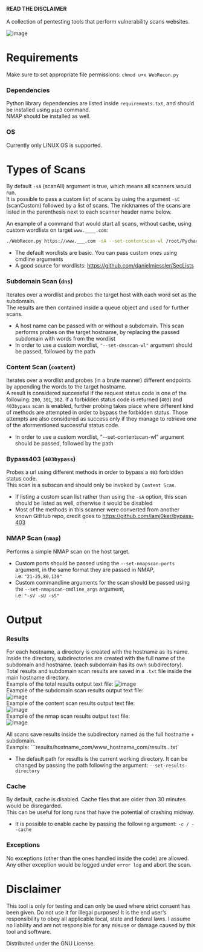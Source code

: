 **READ THE DISCLAIMER** </br>
</br> A collection of pentesting tools that perform vulnerability scans websites. 

![image](https://user-images.githubusercontent.com/59119926/183597854-04f267ff-7d08-46be-9aab-67a512081ed9.png)

# Requirements
Make sure to set appropriate file permissions: `chmod u+x WebRecon.py`

### Dependencies
Python library dependencies are listed inside `requirements.txt`, and should be installed using `pip3` command. </br>
NMAP should be installed as well.

### OS

Currently only LINUX OS is supported.

# Types of Scans
By default `-sA` (scanAll) argument is true, which means all scanners would run. </br> It is possible to pass a custom list of scans by using the argument `-sC` (scanCustom) followed by a list of scans. The nicknames of the scans are listed in the parenthesis next to each scanner header name below. </br>

An example of a command that would start all scans, without cache, using custom wordlists on target `www.____.com`:

```bash
./WebRecon.py https://www.___.com -sA --set-contentscan-wl /root/PycharmProjects/content_wl.txt2 --set-dnsscan-wl /root/PycharmProjects/dns_wl.txt2 --disable-cache
```

* The default wordlists are basic. You can pass custom ones using cmdline arguments
* A good source for wordlists: https://github.com/danielmiessler/SecLists

### Subdomain Scan (`dns`)

Iterates over a wordlist and probes the target host with each word set as the subdomain.</br>
The results are then contained inside a queue object and used for further scans.

* A host name can be passed with or without a subdomain. This scan performs probes on the target hostname, by replacing the passed subdomain with words from the wordlist
* In order to use a custom wordlist, `"--set-dnsscan-wl"` argument should be passed, followed by the path


### Content Scan (`content`)

Iterates over a wordlist and probes (in a brute manner) different endpoints by appending the words to the target hostname. </br>
A result is considered successful if the request status code is one of the following: `200`, `301`, `302`. If a forbidden status code is returned (`403`) and `403bypass` scan is enabled, further probing takes place where different kind of methods are attempted in order to bypass the forbidden status. Those attempts are also considered as success only if they manage to retrieve one of the aformentioned successful status code. <br>

* In order to use a custom wordlist, "--set-contentscan-wl" argument should be passed, followed by the path

### Bypass403 (`403bypass`)

Probes a url using different methods in order to bypass a `403` forbidden status code. </br> This scan is a subscan and should only be invoked by  `Content Scan`.

* If listing a custom scan list rather than using the `-sA` option, this scan should be listed as well, otherwise it would be disabled
* Most of the methods in this scanner were converted from another known GitHub repo, credit goes to https://github.com/iamj0ker/bypass-403

### NMAP Scan (`nmap`)

Performs a simple NMAP scan on the host target.

* Custom ports should be passed using the `--set-nmapscan-ports` argument, in the same format they are passed in NMAP,</br> i.e: `"21-25,80,139"`
* Custom commandline arguments for the scan should be passed using the `--set-nmapscan-cmdline_args` argument,</br> i.e: `"-sV -sU -sS"`

# Output
### Results
For each hostname, a directory is created with the hostname as its name. Inside the directory, subdirectories are created with the full name of the subdomain and hostname. (each subdomain has its own subdirectory). </br>
Total results and subdomain scan results are saved in a `.txt` file inside the main hostname directory. <br>
Example of the total results output text file:
![image](https://user-images.githubusercontent.com/59119926/183238731-79eb3f9b-0934-4b30-bf43-1446070c81a4.png)
</br>
Example of the subdomain scan results output text file:</br>
![image](https://user-images.githubusercontent.com/59119926/183390260-095cae93-5b9e-44cc-8ab7-e83035f38f43.png)
</br>
Example of the content scan results output text file:</br>
![image](https://user-images.githubusercontent.com/59119926/183390779-8c7ff458-1b4a-4a01-9ac7-50be69ff9e23.png)
</br>
Example of the nmap scan results output text file: </br>
![image](https://user-images.githubusercontent.com/59119926/183596975-f0468622-0a52-454d-8abe-cbc61fd70bbe.png)


All scans save results inside the subdirectory named as the full hostname + subdomain. </br>
Example: ```results/hostname_com/www_hostname_com/results...txt`

* The default path for results is the current working directory. It can be changed by passing the path following the argument: `--set-results-directory`

### Cache
By default, cache is disabled. Cache files that are older than 30 minutes would be disregarded. </br>
This can be useful for long runs that have the potential of crashing midway.

* It is possible to enable cache by passing the following argument: `-c / --cache`

### Exceptions
No exceptions (other than the ones handled inside the code) are allowed. Any other exception would be logged under `error log` and abort the scan. </br>


# Disclaimer

This tool is only for testing and can only be used where strict consent has been given. Do not use it for illegal purposes! It is the end user’s responsibility to obey all applicable local, state and federal laws. I assume no liability and am not responsible for any misuse or damage caused by this tool and software.

Distributed under the GNU License.
